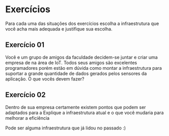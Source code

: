# Exercícios

Para cada uma das situações dos exercícios escolha a infraestrutura que você acha mais adequada e justifique sua escolha.

## Exercício 01

Você e um grupo de amigos da faculdade decidem-se juntar e criar uma empresa de na área de IoT. Todos seus amigos são excelentes programadores porém estão em dúvida como montar a infraestrutura para suportar a grande quantidade de dados gerados pelos sensores da aplicação.
O que vocês devem fazer?


## Exercício 02

Dentro de sua empresa certamente existem pontos que podem ser adaptados para a Explique a infraestrutura atual e o que você mudaria para
melhorar a eficiência

Pode ser alguma infraestrutura que já lidou no passado :)
